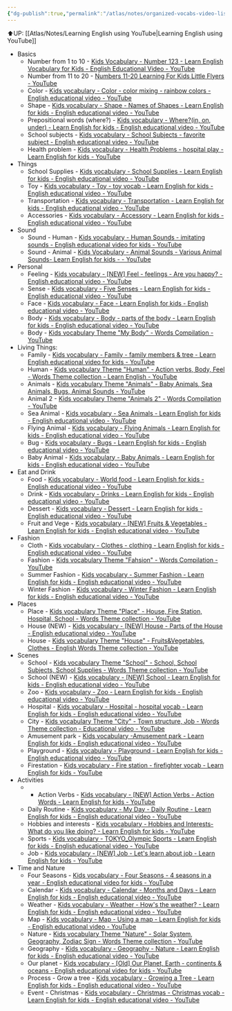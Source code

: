 ```yaml
---
{"dg-publish":true,"permalink":"/atlas/notes/organized-vocabs-video-list-of-english-singsing/","noteIcon":""}
---
```


⬆️UP: [[Atlas/Notes/Learning English using YouTube\|Learning English using YouTube]]

- Basics
	- Number from 1 to 10 - [Kids Vocabulary - Number 123 - Learn English Vocabulary for Kids - English Educational Video - YouTube](https://www.youtube.com/watch?v=Lu8E13_Irm8&list=PLii5rkhsE0LdtTknIAU8v6L1AO5A2l8pE&index=85&pp=iAQB)
	- Number from 11 to 20 - [Numbers 11-20 Learning For Kids Little Flyers - YouTube](https://youtu.be/0KBLgJ6UCJ0?si=qzob0HVGmWUjVk9R)
	- Color - [Kids vocabulary - Color - color mixing - rainbow colors - English educational video - YouTube](https://www.youtube.com/watch?v=ybt2jhCQ3lA&list=PLii5rkhsE0LdtTknIAU8v6L1AO5A2l8pE&index=75&pp=iAQB) 
	- Shape - [Kids vocabulary - Shape - Names of Shapes - Learn English for kids - English educational video - YouTube](https://www.youtube.com/watch?v=jbxXG6hwcRk&list=PLii5rkhsE0LdtTknIAU8v6L1AO5A2l8pE&index=79&pp=iAQB)
	- Prepositional words (where?) - [Kids vocabulary - Where?(in, on, under) - Learn English for kids - English educational video - YouTube](https://www.youtube.com/watch?v=PKFgBK5fbfc&list=PLii5rkhsE0LdtTknIAU8v6L1AO5A2l8pE&index=18&pp=iAQB)
	- School subjects - [Kids vocabulary - School Subjects - favorite subject - English educational video - YouTube](https://www.youtube.com/watch?v=AnZxeX_8mVk&list=PLii5rkhsE0LdtTknIAU8v6L1AO5A2l8pE&index=71&pp=iAQB)
	- Health problem - [Kids vocabulary - Health Problems - hospital play - Learn English for kids - YouTube](https://www.youtube.com/watch?v=5xZYFPJ0fps&list=PLii5rkhsE0LdtTknIAU8v6L1AO5A2l8pE&index=51&pp=iAQB)
- Things
	- School Supplies - [Kids vocabulary - School Supplies - Learn English for kids - English educational video - YouTube](https://youtu.be/AS5nhKzaOqo?si=Dwv2GRWmCnh6OFWu)
	- Toy - [Kids vocabulary - Toy - toy vocab - Learn English for kids - English educational video - YouTube](https://www.youtube.com/watch?v=RjRbX4UTOG8&list=PLii5rkhsE0LdtTknIAU8v6L1AO5A2l8pE&index=68&pp=iAQB)
	- Transportation - [Kids vocabulary - Transportation - Learn English for kids - English educational video - YouTube](https://www.youtube.com/watch?v=lcdWNmvvyew&list=PLii5rkhsE0LdtTknIAU8v6L1AO5A2l8pE&index=9&pp=iAQB)
	- Accessories - [Kids vocabulary - Accessory - Learn English for kids - English educational video - YouTube](https://www.youtube.com/watch?v=aw1kJv-h4LY&list=PLii5rkhsE0LdtTknIAU8v6L1AO5A2l8pE&index=27&pp=iAQB)
- Sound
	- Sound - Human - [Kids vocabulary - Human Sounds - imitating sounds - English educational video for kids - YouTube](https://youtu.be/gOO_1SE5k_A?si=VWCWqJ4U7Juipmaa)
	- Sound - Animal - [Kids Vocabulary - Animal Sounds - Various Animal Sounds- Learn English for kids - - YouTube](https://youtu.be/9DudksqYoWw?si=3got6sSWpnQOwh-V)
- Personal
	- Feeling - [Kids vocabulary - [NEW] Feel - feelings - Are you happy? - English educational video - YouTube](https://www.youtube.com/watch?v=BXWNhq-lPD8&list=PLii5rkhsE0LdtTknIAU8v6L1AO5A2l8pE&index=54&pp=iAQB)
	- Sense -  [Kids vocabulary - Five Senses - Learn English for kids - English educational video - YouTube](https://www.youtube.com/watch?v=LNajQTnZviQ&list=PLii5rkhsE0LdtTknIAU8v6L1AO5A2l8pE&index=38&pp=iAQB)
	- Face - [Kids vocabulary - Face - Learn English for kids - English educational video - YouTube](https://www.youtube.com/watch?v=ReDdaMOZ5YY&list=PLii5rkhsE0LdtTknIAU8v6L1AO5A2l8pE&index=14&pp=iAQB)
	- Body - [Kids vocabulary - Body - parts of the body - Learn English for kids - English educational video - YouTube](https://www.youtube.com/watch?v=SUt8q0EKbms&list=PLii5rkhsE0LdtTknIAU8v6L1AO5A2l8pE&index=81&pp=iAQB)
	- Body - [Kids vocabulary Theme "My Body" - Words Compilation - YouTube](https://www.youtube.com/watch?v=BB7QgKU7cak&list=PLii5rkhsE0LdtTknIAU8v6L1AO5A2l8pE&index=1&t=1s&pp=iAQB)
- Living Things:
	- Family - [Kids vocabulary - Family - family members & tree - Learn English educational video for kids - YouTube](https://www.youtube.com/watch?v=FHaObkHEkHQ&list=PLii5rkhsE0LdtTknIAU8v6L1AO5A2l8pE&index=78&pp=iAQB)
	- Human - [Kids vocabulary Theme "Human" - Action verbs, Body, Feel - Words Theme collection - Learn English - YouTube](https://www.youtube.com/watch?v=wWRSjxRFY9k&list=PLii5rkhsE0LdtTknIAU8v6L1AO5A2l8pE&index=32&pp=iAQB)
	- Animals - [Kids vocabulary Theme "Animals" - Baby Animals, Sea Animals, Bugs, Animal Sounds - YouTube](https://www.youtube.com/watch?v=hPTwprjSzZs&list=PLii5rkhsE0LdtTknIAU8v6L1AO5A2l8pE&index=36&pp=iAQB)
	- Animal 2 - [Kids vocabulary Theme "Animals 2" - Words Compilation - YouTube](https://www.youtube.com/watch?v=NbAtiqzVmOs&list=PLii5rkhsE0LdtTknIAU8v6L1AO5A2l8pE&index=3&pp=iAQB)
	- Sea Animal - [Kids vocabulary - Sea Animals - Learn English for kids - English educational video - YouTube](https://www.youtube.com/watch?v=Oxw6FoUNeT4&list=PLii5rkhsE0LdtTknIAU8v6L1AO5A2l8pE&index=39&pp=iAQB)
	- Flying Animal - [Kids vocabulary - Flying Animals - Learn English for kids - English educational video - YouTube](https://www.youtube.com/watch?v=u1fW5UJTgaY&list=PLii5rkhsE0LdtTknIAU8v6L1AO5A2l8pE&index=13&pp=iAQB)
	- Bug - [Kids vocabulary - Bugs - Learn English for kids - English educational video - YouTube](https://www.youtube.com/watch?v=tksBMUzZUAs&list=PLii5rkhsE0LdtTknIAU8v6L1AO5A2l8pE&index=41&pp=iAQB)
	- Baby Animal - [Kids vocabulary - Baby Animals - Learn English for kids - English educational video - YouTube](https://www.youtube.com/watch?v=v0hN3UP0PQo&list=PLii5rkhsE0LdtTknIAU8v6L1AO5A2l8pE&index=42&pp=iAQB)
- Eat and Drink
	- Food - [Kids vocabulary - World food - Learn English for kids - English educational video - YouTube](https://www.youtube.com/watch?v=4uuGYHfnVRE&list=PLii5rkhsE0LdtTknIAU8v6L1AO5A2l8pE&index=26&pp=iAQB)
	- Drink - [Kids vocabulary - Drinks - Learn English for kids - English educational video - YouTube](https://www.youtube.com/watch?v=A_AJrtGtC3Y&list=PLii5rkhsE0LdtTknIAU8v6L1AO5A2l8pE&index=22&pp=iAQB)
	- Dessert - [Kids vocabulary - Dessert - Learn English for kids - English educational video - YouTube](https://www.youtube.com/watch?v=qvZMLVOB5hs&list=PLii5rkhsE0LdtTknIAU8v6L1AO5A2l8pE&index=23&pp=iAQB)
	- Fruit and Vege - [Kids vocabulary - [NEW] Fruits & Vegetables - Learn English for kids - English educational video - YouTube](https://www.youtube.com/watch?v=S2hX3N7mHYk&list=PLii5rkhsE0LdtTknIAU8v6L1AO5A2l8pE&index=65&pp=iAQB)
- Fashion
	- Cloth - [Kids vocabulary - Clothes - clothing - Learn English for kids - English educational video - YouTube](https://www.youtube.com/watch?v=Q_EwuVHDb5U&list=PLii5rkhsE0LdtTknIAU8v6L1AO5A2l8pE&index=67&pp=iAQB)
	- Fashion - [Kids vocabulary Theme "Fahsion" - Words Compilation - YouTube](https://www.youtube.com/watch?v=fIL4jKTuWX8&list=PLii5rkhsE0LdtTknIAU8v6L1AO5A2l8pE&index=2&pp=iAQB)
	- Summer Fashion - [Kids vocabulary - Summer Fashion - Learn English for kids - English educational video - YouTube](https://www.youtube.com/watch?v=tbjT37_lL80&list=PLii5rkhsE0LdtTknIAU8v6L1AO5A2l8pE&index=11&pp=iAQB)
	- Winter Fashion - [Kids vocabulary - Winter Fashion - Learn English for kids - English educational video - YouTube](https://www.youtube.com/watch?v=vm02WomgrxA&list=PLii5rkhsE0LdtTknIAU8v6L1AO5A2l8pE&index=12&pp=iAQB)
- Places
	- Place - [Kids vocabulary Theme "Place" - House, Fire Station, Hospital, School - Words Theme collection - YouTube](https://www.youtube.com/watch?v=BOGTMLiRzdo&list=PLii5rkhsE0LdtTknIAU8v6L1AO5A2l8pE&index=8&pp=iAQB)
	- House (NEW) - [Kids vocabulary - [NEW] House - Parts of the House - English educational video - YouTube](https://www.youtube.com/watch?v=aEM9d_8_i0k&list=PLii5rkhsE0LdtTknIAU8v6L1AO5A2l8pE&index=29&pp=iAQB)
	- House - [Kids vocabulary Theme "House" - Fruits&Vegetables, Clothes - English Words Theme collection - YouTube](https://www.youtube.com/watch?v=54eYmGDlChA&list=PLii5rkhsE0LdtTknIAU8v6L1AO5A2l8pE&index=33&pp=iAQB)
- Scenes
	- School - [Kids vocabulary Theme "School" - School, School Subjects, School Supplies - Words Theme collection - YouTube](https://www.youtube.com/watch?v=P-uwIskha3M&list=PLii5rkhsE0LdtTknIAU8v6L1AO5A2l8pE&index=7&pp=iAQB)
	- School (NEW) - [Kids vocabulary - [NEW] School - Learn English for kids - English educational video - YouTube](https://www.youtube.com/watch?v=85OIh59Bhtk&list=PLii5rkhsE0LdtTknIAU8v6L1AO5A2l8pE&index=30&pp=iAQB)
	- Zoo - [Kids vocabulary - Zoo - Learn English for kids - English educational video - YouTube](https://www.youtube.com/watch?v=H0xZ9DThon0&list=PLii5rkhsE0LdtTknIAU8v6L1AO5A2l8pE&index=10&pp=iAQB)
	- Hospital - [Kids vocabulary - Hospital - hospital vocab - Learn English for kids - English educational video - YouTube](https://www.youtube.com/watch?v=r06kDev9D1s&list=PLii5rkhsE0LdtTknIAU8v6L1AO5A2l8pE&index=52&pp=iAQB)
	- City - [Kids vocabulary Theme "City" - Town structure, Job - Words Theme collection - Educational video - YouTube](https://www.youtube.com/watch?v=x39KwsXxl_0&list=PLii5rkhsE0LdtTknIAU8v6L1AO5A2l8pE&index=34&pp=iAQB)
	- Amusement park - [Kids vocabulary -Amusement park - Learn English for kids - English educational video - YouTube](https://www.youtube.com/watch?v=45VmrbWcTtw&list=PLii5rkhsE0LdtTknIAU8v6L1AO5A2l8pE&index=24&pp=iAQB)
	- Playground - [Kids vocabulary - Playground - Learn English for kids - English educational video - YouTube](https://www.youtube.com/watch?v=EMQC0GaP3hU&list=PLii5rkhsE0LdtTknIAU8v6L1AO5A2l8pE&index=40&pp=iAQB)
	- Firestation - [Kids vocabulary - Fire station - firefighter vocab - Learn English for kids - YouTube](https://www.youtube.com/watch?v=OEVgB870ues&list=PLii5rkhsE0LdtTknIAU8v6L1AO5A2l8pE&index=53&pp=iAQB)
- Activities
	- - Action Verbs - [Kids vocabulary - [NEW] Action Verbs - Action Words - Learn English for kids - YouTube](https://www.youtube.com/watch?v=d8SbAkn3uvs&list=PLii5rkhsE0LdtTknIAU8v6L1AO5A2l8pE&index=55&pp=iAQB)
	- Daily Routine - [Kids vocabulary - My Day - Daily Routine - Learn English for kids - English educational video - YouTube](https://www.youtube.com/watch?v=qD1pnquN_DM&list=PLii5rkhsE0LdtTknIAU8v6L1AO5A2l8pE&index=46&pp=iAQB)
	- Hobbies and interests - [Kids vocabulary - Hobbies and Interests- What do you like doing? - Learn English for kids - YouTube](https://www.youtube.com/watch?v=N1o4oOXLOZc&list=PLii5rkhsE0LdtTknIAU8v6L1AO5A2l8pE&index=48&pp=iAQB)
	- Sports - [Kids vocabulary - TOKYO\_Olympic Sports - Learn English for kids - English educational video - YouTube](https://www.youtube.com/watch?v=4TLCGGRWnCI&list=PLii5rkhsE0LdtTknIAU8v6L1AO5A2l8pE&index=37&pp=iAQB)
	- Job - [Kids vocabulary - [NEW] Job - Let's learn about job - Learn English for kids - YouTube](https://www.youtube.com/watch?v=BfegL6UbX-0&list=PLii5rkhsE0LdtTknIAU8v6L1AO5A2l8pE&index=45&pp=iAQB)
- Time and Nature
	- Four Seasons - [Kids vocabulary - Four Seasons - 4 seasons in a year - English educational video for kids - YouTube](https://www.youtube.com/watch?v=owppK-GHPTU&list=PLii5rkhsE0LdtTknIAU8v6L1AO5A2l8pE&index=60&pp=iAQB)
	- Calendar - [Kids vocabulary - Calendar - Months and Days - Learn English for kids - English educational video - YouTube](https://www.youtube.com/watch?v=L_rzvbkwYFw&list=PLii5rkhsE0LdtTknIAU8v6L1AO5A2l8pE&index=69&pp=iAQB)
	- Weather - [Kids vocabulary - Weather - How's the weather? - Learn English for kids - English educational video - YouTube](https://www.youtube.com/watch?v=CXKj7bm4Ops&list=PLii5rkhsE0LdtTknIAU8v6L1AO5A2l8pE&index=59&pp=iAQB)
	- Map - [Kids vocabulary - Map - Using a map - Learn English for kids - English educational video - YouTube](https://www.youtube.com/watch?v=IwBe7e8d74Y&list=PLii5rkhsE0LdtTknIAU8v6L1AO5A2l8pE&index=64&pp=iAQB)
	- Nature - [Kids vocabulary Theme "Nature" - Solar System, Geography, Zodiac Sign - Words Theme collection - YouTube](https://www.youtube.com/watch?v=SaJpgNlsh38&list=PLii5rkhsE0LdtTknIAU8v6L1AO5A2l8pE&index=6&pp=iAQB)
	- Geography - [Kids vocabulary - Geography - Nature - Learn English for kids - English educational video - YouTube](https://www.youtube.com/watch?v=pkjJsYsy5cA&list=PLii5rkhsE0LdtTknIAU8v6L1AO5A2l8pE&index=63&pp=iAQB)
	- Our planet - [Kids vocabulary - [Old] Our Planet, Earth - continents & oceans - English educational video for kids - YouTube](https://www.youtube.com/watch?v=dk8zDjQT0aE&list=PLii5rkhsE0LdtTknIAU8v6L1AO5A2l8pE&index=62&pp=iAQB)
	- Process - Grow a tree - [Kids vocabulary - Growing a Tree - Learn English for kids - English educational video - YouTube](https://youtu.be/LeiZGYUwOYQ?si=ezaMH5sYc2gIGrpa)
	- Event - Christmas - [Kids vocabulary - Christmas - Christmas vocab - Learn English for kids - English educational video - YouTube](https://www.youtube.com/watch?v=Kg__vXsU8xw&list=PLii5rkhsE0LdtTknIAU8v6L1AO5A2l8pE&index=56&pp=iAQB)